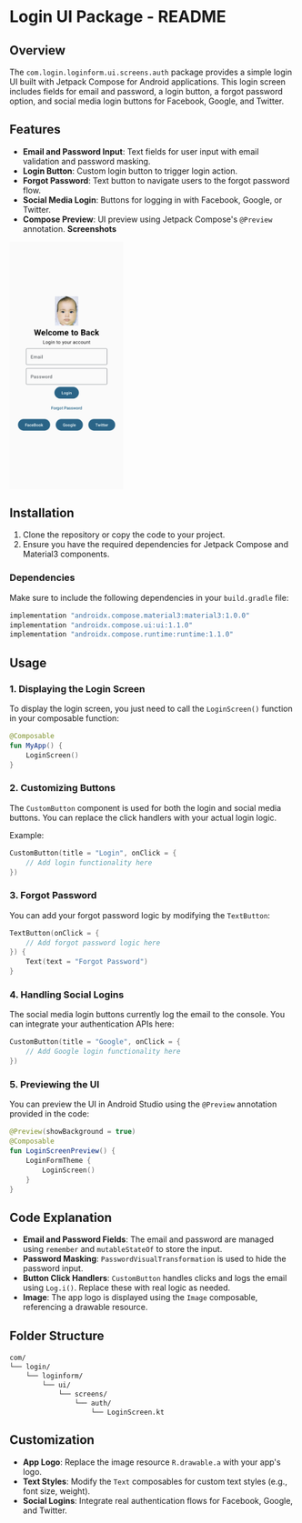 # Login UI Package - README

## Overview

The `com.login.loginform.ui.screens.auth` package provides a simple login UI built with Jetpack Compose for Android applications. This login screen includes fields for email and password, a login button, a forgot password option, and social media login buttons for Facebook, Google, and Twitter.

## Features

- **Email and Password Input**: Text fields for user input with email validation and password masking.
- **Login Button**: Custom login button to trigger login action.
- **Forgot Password**: Text button to navigate users to the forgot password flow.
- **Social Media Login**: Buttons for logging in with Facebook, Google, or Twitter.
- **Compose Preview**: UI preview using Jetpack Compose's `@Preview` annotation.
**Screenshots**
<div style="display: flex;">
    <img src="login.png" alt="alt text" width="200">
</div>

## Installation

1. Clone the repository or copy the code to your project.
2. Ensure you have the required dependencies for Jetpack Compose and Material3 components.

### Dependencies

Make sure to include the following dependencies in your `build.gradle` file:

```gradle
implementation "androidx.compose.material3:material3:1.0.0"
implementation "androidx.compose.ui:ui:1.1.0"
implementation "androidx.compose.runtime:runtime:1.1.0"
```

## Usage

### 1. **Displaying the Login Screen**

To display the login screen, you just need to call the `LoginScreen()` function in your composable function:

```kotlin
@Composable
fun MyApp() {
    LoginScreen()
}
```

### 2. **Customizing Buttons**

The `CustomButton` component is used for both the login and social media buttons. You can replace the click handlers with your actual login logic.

Example:
```kotlin
CustomButton(title = "Login", onClick = {
    // Add login functionality here
})
```

### 3. **Forgot Password**

You can add your forgot password logic by modifying the `TextButton`:

```kotlin
TextButton(onClick = { 
    // Add forgot password logic here 
}) {
    Text(text = "Forgot Password")
}
```

### 4. **Handling Social Logins**

The social media login buttons currently log the email to the console. You can integrate your authentication APIs here:

```kotlin
CustomButton(title = "Google", onClick = {
    // Add Google login functionality here
})
```

### 5. **Previewing the UI**

You can preview the UI in Android Studio using the `@Preview` annotation provided in the code:

```kotlin
@Preview(showBackground = true)
@Composable
fun LoginScreenPreview() {
    LoginFormTheme {
        LoginScreen()
    }
}
```

## Code Explanation

- **Email and Password Fields**: The email and password are managed using `remember` and `mutableStateOf` to store the input.
- **Password Masking**: `PasswordVisualTransformation` is used to hide the password input.
- **Button Click Handlers**: `CustomButton` handles clicks and logs the email using `Log.i()`. Replace these with real logic as needed.
- **Image**: The app logo is displayed using the `Image` composable, referencing a drawable resource.

## Folder Structure

```
com/
└── login/
    └── loginform/
        └── ui/
            └── screens/
                └── auth/
                    └── LoginScreen.kt
```

## Customization

- **App Logo**: Replace the image resource `R.drawable.a` with your app's logo.
- **Text Styles**: Modify the `Text` composables for custom text styles (e.g., font size, weight).
- **Social Logins**: Integrate real authentication flows for Facebook, Google, and Twitter.
